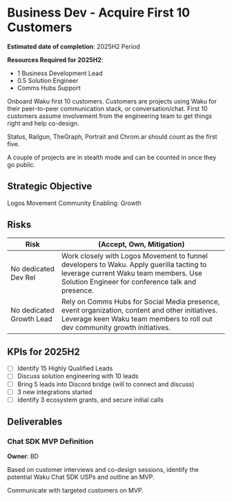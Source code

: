 # Business Dev - Acquire First 10 Customers

**Estimated date of completion**: 2025H2 Period

**Resources Required for 2025H2**:
- 1 Business Development Lead
- 0.5 Solution Engineer
- Comms Hubs Support

Onboard Waku first 10 customers. Customers are projects using Waku for their peer-to-peer communication stack, or conversation/chat.
First 10 customers assume involvement from the engineering team to get things right and help co-design.

Status, Railgun, TheGraph, Portrait and Chrom.ar should count as the first five.

A couple of projects are in stealth mode and can be counted in once they go public.

## Strategic Objective

Logos Movement Community Enabling: Growth

## Risks

| Risk                     | (Accept, Own, Mitigation)                                                                                                                                                            |
|--------------------------|--------------------------------------------------------------------------------------------------------------------------------------------------------------------------------------|
| No dedicated Dev Rel     | Work closely with Logos Movement to funnel developers to Waku. Apply guerilla tacting to leverage current Waku team members. Use Solution Engineer for conference talk and presence. |
| No dedicated Growth Lead | Rely on Comms Hubs for Social Media presence, event organization, content and other initiatives. Leverage keen Waku team members to roll out dev community growth initiatives.       |

## KPIs for 2025H2

- [ ] Identify 15 Highly Qualified Leads
- [ ] Discuss solution engineering with 10 leads
- [ ] Bring 5 leads into Discord bridge (will to connect and discuss)
- [ ] 3 new integrations started
- [ ] Identify 3 ecosystem grants, and secure initial calls

## Deliverables

### Chat SDK MVP Definition

**Owner**: BD

Based on customer interviews and co-design sessions, identify the potential Waku Chat SDK USPs and outline an MVP.

Communicate with targeted customers on MVP.